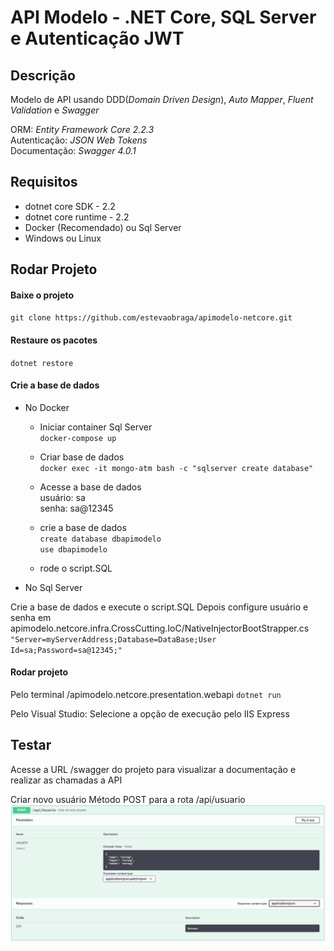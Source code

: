 # API Modelo - .NET Core, SQL Server e Autenticação JWT

## Descrição
Modelo de API usando DDD(_Domain Driven Design_), _Auto Mapper_, _Fluent Validation_ e _Swagger_   

ORM: _Entity Framework Core 2.2.3_   
Autenticação: _JSON Web Tokens_   
Documentação: _Swagger 4.0.1_   

## Requisitos
- dotnet core SDK - 2.2   
- dotnet core runtime - 2.2   
- Docker (Recomendado) ou Sql Server   
- Windows ou Linux   

## Rodar Projeto
#### Baixe o projeto
`git clone https://github.com/estevaobraga/apimodelo-netcore.git`

#### Restaure os pacotes
`dotnet restore`   

#### Crie a base de dados
- No Docker   
	- Iniciar container Sql Server   
`docker-compose up`   
	- Criar base de dados   
`docker exec -it mongo-atm bash -c "sqlserver create database"`   
	- Acesse a base de dados  
usuário: sa  
senha: sa@12345  

	- crie a base de dados  
`create database dbapimodelo`   
`use dbapimodelo`   
	- rode o script.SQL

- No Sql Server   

Crie a base de dados e execute o script.SQL
Depois configure usuário e senha em apimodelo.netcore.infra.CrossCutting.IoC/NativeInjectorBootStrapper.cs   
`"Server=myServerAddress;Database=DataBase;User Id=sa;Password=sa@12345;"`   

#### Rodar projeto

Pelo terminal /apimodelo.netcore.presentation.webapi
`dotnet run`

Pelo Visual Studio:
Selecione a opção de execução pelo IIS Express

## Testar
Acesse a URL /swagger do projeto para visualizar a documentação e realizar as chamadas a API

Criar novo usuário
Método POST para a rota /api/usuario
![Alt Text](/docs/usuario-POST.PNG)